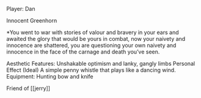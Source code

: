 Player: Dan

Innocent Greenhorn

*You went to war with stories of valour and bravery in your ears and awaited the glory that would be yours in combat, now your naivety and innocence are shattered, you are questioning your own naivety and innocence in the face of the carnage and death you’ve seen.

Aesthetic Features:
	Unshakable optimism and lanky, gangly limbs
Personal Effect (Ideal)
	A simple penny whistle that plays like a dancing wind.
Equipment:
	Hunting bow and knife

Friend of [[jerry]]